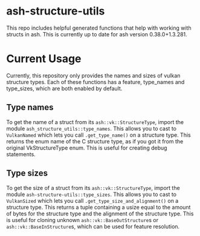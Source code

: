 # ash-structure-utils

This repo includes helpful generated functions that help with working with structs in ash.
This is currently up to date for ash version 0.38.0+1.3.281.

# Current Usage
Currently, this repository only provides the names and sizes of vulkan structure types. Each of these functions has a feature, type_names and type_sizes, which are both enabled by default.

## Type names

To get the name of a struct from its `ash::vk::StructureType`, import the module `ash_structure_utils::type_names`. This allows you to cast to `VulkanNamed` which lets you call `.get_type_name()` on a structure type. This returns the enum name of the C structure type, as if you got it from the original VkStructureType enum. This is useful for creating debug statements.

## Type sizes

To get the size of a struct from its `ash::vk::StructureType`, import the module `ash-structure-utils::type_sizes`. This allows you to cast to `VulkanSized` which lets you call `.get_type_size_and_alignment()` on a structure type. This returns a tuple containing a usize equal to the amount of bytes for the structure type and the alignment of the structure type. This is useful for cloning unknown `ash::vk::BaseOutStructure`s or `ash::vk::BaseInStructure`s, which can be used for feature resolution.
